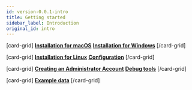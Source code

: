 ```yaml
---
id: version-0.0.1-intro
title: Getting started
sidebar_label: Introduction
original_id: intro
---
```


[card-grid]
[**Installation for macOS**](installation-macos)
[**Installation for Windows**](installation-windows)
[/card-grid]

[card-grid]
[**Installation for Linux**](installation-linux)
[**Configuration**](configuration)
[/card-grid]

[card-grid]
[**Creating an Administrator Account**](creating-superuser)
[**Debug tools**](debug-tools)
[/card-grid]

[card-grid]
[**Example data**](example-data)
[/card-grid]
